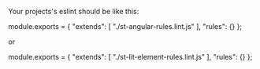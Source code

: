 Your projects's eslint should be like this:

module.exports = {
  "extends": [
    "./st-angular-rules.lint.js"
  ],
  "rules": {}
};

or 

module.exports = {
  "extends": [
    "./st-lit-element-rules.lint.js"
  ],
  "rules": {}
};
